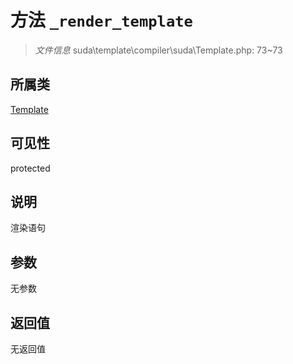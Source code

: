 # 方法 `_render_template`

> *文件信息* suda\template\compiler\suda\Template.php: 73~73

## 所属类 

[Template](../Template.md)

## 可见性

protected

## 说明

渲染语句

## 参数


无参数


## 返回值

无返回值
